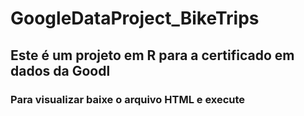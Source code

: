 # GoogleDataProject_BikeTrips
## Este é um projeto em R para a certificado em dados da Goodl
### Para visualizar baixe o arquivo HTML e execute

